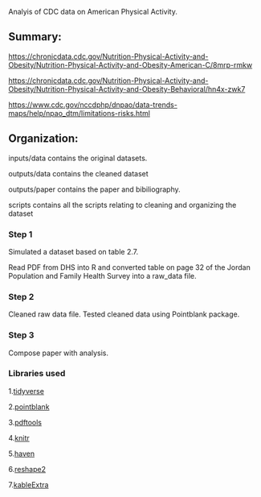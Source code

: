 Analyis of CDC data on American Physical Activity.

## Summary:
https://chronicdata.cdc.gov/Nutrition-Physical-Activity-and-Obesity/Nutrition-Physical-Activity-and-Obesity-American-C/8mrp-rmkw

https://chronicdata.cdc.gov/Nutrition-Physical-Activity-and-Obesity/Nutrition-Physical-Activity-and-Obesity-Behavioral/hn4x-zwk7

https://www.cdc.gov/nccdphp/dnpao/data-trends-maps/help/npao_dtm/limitations-risks.html
## Organization:

inputs/data contains the original datasets.

outputs/data contains the cleaned dataset

outputs/paper contains the paper and bibiliography.

scripts contains all the scripts relating to cleaning and organizing the dataset

### Step 1 ###
Simulated a dataset based on table 2.7.

Read PDF from DHS into R and converted table on page 32 of
the Jordan Population and Family Health Survey into a raw_data file.


### Step 2 ###
Cleaned raw data file.
Tested cleaned data using Pointblank package.

### Step 3 ###
Compose paper with analysis.

### Libraries used ###
1.[tidyverse](https://style.tidyverse.org/documentation.html)

2.[pointblank](https://rich-iannone.github.io/pointblank/)

3.[pdftools](https://cran.r-project.org/web/packages/pdftools/index.html)

4.[knitr](https://www.rdocumentation.org/packages/knitr/versions/1.30)

5.[haven](https://www.rdocumentation.org/packages/haven/versions/2.4.3)

6.[reshape2](https://www.rdocumentation.org/packages/reshape2/versions/1.4.4)

7.[kableExtra](https://www.rdocumentation.org/packages/kableExtra/versions/1.3.4)